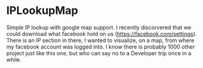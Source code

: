 # IPLookupMap
Simple IP lookup with google map support.
I recently discorvered that we could download what facebook hold on us (https://facebook.com/settings).
There is an IP section in there, I wanted to visualize, on a map, from where my facebook account was logged into.
I know there is probably 1000 other project just like this one, but who can say no to a Developer trip once in a while.
